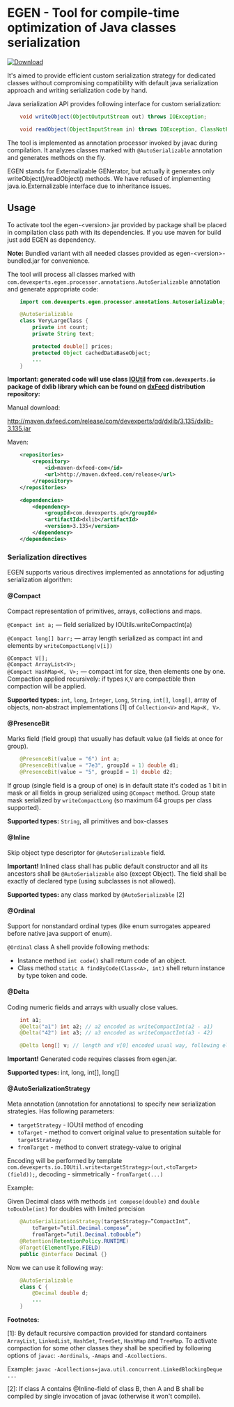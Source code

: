 
# EGEN - Tool for compile-time optimization of Java classes serialization

[ ![Download](https://api.bintray.com/packages/devexperts/Maven/egen/images/download.svg) ](https://bintray.com/devexperts/Maven/egen/_latestVersion)

It's aimed to provide efficient custom serialization strategy for dedicated classes without compromising compatibility with
default java serialization approach and writing serialization code by hand.


Java serialization API provides following interface for custom serialization:

````java
    void writeObject(ObjectOutputStream out) throws IOException;

    void readObject(ObjectInputStream in) throws IOException, ClassNotFoundException;
````

The tool is implemented as annotation processor invoked by javac during compilation. It analyzes classes marked with
`@AutoSerializable` annotation and generates methods on the fly.

EGEN stands for Externalizable GENerator, but actually it generates only writeObject()/readObject() methods. We have refused of implementing java.io.Externalizable interface due to inheritance issues. 


## Usage


To activate tool the egen-\<version\>.jar provided by package shall be placed in compilation class path with its dependencies. 
If you use maven for build just add EGEN as dependency. 

**Note:** Bundled variant with all needed classes provided as egen-\<version\>-bundled.jar for convenience.  

The tool will process all classes marked with `com.devexperts.egen.processor.annotations.AutoSerializable` annotation and generate appropriate code:

````java
    import com.devexperts.egen.processor.annotations.Autoserializable;

    @AutoSerializable
    class VeryLargeClass {
        private int count;
        private String text;

        protected double[] prices;
        protected Object cachedDataBaseObject;
        ...
    }
````


**Important: generated code will use class [IOUtil](http://docs.dxfeed.com/dxlib/api/com/devexperts/io/IOUtil.html) from `com.devexperts.io` package of dxlib library which can be found on [dxFeed](http://www.dxfeed.com/) distribution repository:**

Manual download:

<http://maven.dxfeed.com/release/com/devexperts/qd/dxlib/3.135/dxlib-3.135.jar>

Maven:

```xml
    <repositories>
        <repository>
            <id>maven-dxfeed-com</id>
            <url>http://maven.dxfeed.com/release</url>
        </repository>
    </repositories>

    <dependencies>
        <dependency>
            <groupId>com.devexperts.qd</groupId>
            <artifactId>dxlib</artifactId>
            <version>3.135</version>
        </dependency>
    </dependencies>
```  

### Serialization directives

EGEN supports various directives implemented as annotations for adjusting serialization algorithm:

#### @Compact

Compact representation of primitives, arrays, collections and maps.

`@Compact int a;` — field serialized by IOUtils.writeCompactInt(a)

`@Compact long[] barr;` — array length serialized as compact int and elements by `writeCompactLong(v[i])`

`@Compact V[];`  
`@Compact ArrayList<V>;`  
`@Compact HashMap<K, V>;` — compact int for size, then elements one by one. Compaction applied recursively: if types `K`,`V` are compactible then compaction will be applied.

**Supported types:** `int`, `long`, `Integer`, `Long`, `String`, `int[]`, `long[]`, array of objects, non-abstract implementations [1] of `Collection<V>` and `Map<K, V>`.

#### @PresenceBit

Marks field (field group) that usually has default value (all fields at once for group).

````java
    @PresenceBit(value = "6") int a;
    @PresenceBit(value = "7e3", groupId = 1) double d1;
    @PresenceBit(value = "5", groupId = 1) double d2;
````

If group (single field is a group of one) is in default state it's coded as 1 bit in mask or all fields in group serialized using `@Compact` method. Group state mask serialized by `writeCompactLong` (so maximum 64 groups per class supported).

**Supported types:** `String`, all primitives and box-classes

#### @Inline

Skip object type descriptor for `@AutoSerializable` field.

**Important!** Inlined class shall has public default constructor and all its ancestors shall be `@AutoSerializable` also (except Object). The field shall be exactly of declared type (using subclasses is not allowed).

**Supported types:** any class marked by `@AutoSerializable` [2]

#### @Ordinal

Support for nonstandard ordinal types (like enum surrogates appeared before native java support of enum).

`@Ordinal` class A shell provide following methods:

* Instance method `int code()` shall return code of an object.
* Class method `static A findByCode(Class<A>, int)` shell return instance by type token and code.

#### @Delta

Coding numeric fields and arrays with usually close values.

````java
    int a1;
    @Delta("a1") int a2; // a2 encoded as writeCompactInt(a2 - a1)
    @Delta("42") int a3; // a3 encoded as writeCompactInt(a3 - 42)

    @Delta long[] v; // length and v[0] encoded usual way, following elements as writeCompactLong(v[i]-v[i-1])
````
**Important!** Generated code requires classes from egen.jar.

**Supported types:** int, long, int[], long[]

#### @AutoSerializationStrategy

Meta annotation (annotation for annotations) to specify new serialization strategies.
Has following parameters:

* `targetStrategy` - IOUtil method of encoding
* `toTarget` - method to convert original value to presentation suitable for `targetStrategy`
* `fromTarget` - method to convert strategy-value to original

Encoding will be performed by template `com.devexperts.io.IOUtil.write<targetStrategy>(out,<toTarget>(field));`, decoding - simmetrically - `fromTarget(...)`

Example: 

Given Decimal class with methods `int compose(double)` and `double toDouble(int)` for doubles with limited precision

````java
    @AutoSerializationStrategy(targetStrategy=”CompactInt”,
        toTarget=”util.Decimal.compose”,
        fromTarget=”util.Decimal.toDouble”)
    @Retention(RetentionPolicy.RUNTIME)
    @Target(ElementType.FIELD)
    public @interface Decimal {}

````
Now we can use it following way:

```java
    @AutoSerializable 
    class C {
        @Decimal double d;
        ...
    }
```


**Footnotes:**

[1]: By default recursive compaction provided for standard containers `ArrayList`, `LinkedList`, `HashSet`, `TreeSet`, `HashMap` and `TreeMap`. To activate compaction for some other classes they shall be specified by following options of `javac`: `-Aordinals`, `-Amaps` and `-Acollections`.

Example: `javac -Acollections=java.util.concurrent.LinkedBlockingDeque ...`

[2]: If class A contains  @Inline-field of class B, then A and B shall be compiled by single invocation of javac (otherwise it won't compile). 
